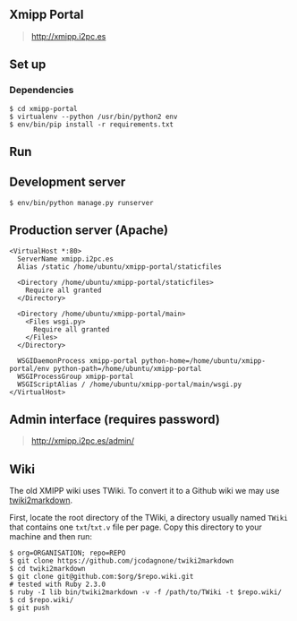 ## Xmipp Portal

> http://xmipp.i2pc.es

## Set up

### Dependencies

```
$ cd xmipp-portal
$ virtualenv --python /usr/bin/python2 env
$ env/bin/pip install -r requirements.txt
```

## Run

## Development server

```
$ env/bin/python manage.py runserver
```

## Production server (Apache)

```
<VirtualHost *:80>
  ServerName xmipp.i2pc.es
  Alias /static /home/ubuntu/xmipp-portal/staticfiles

  <Directory /home/ubuntu/xmipp-portal/staticfiles>
    Require all granted
  </Directory>

  <Directory /home/ubuntu/xmipp-portal/main>
    <Files wsgi.py>
      Require all granted
    </Files>
  </Directory>

  WSGIDaemonProcess xmipp-portal python-home=/home/ubuntu/xmipp-portal/env python-path=/home/ubuntu/xmipp-portal
  WSGIProcessGroup xmipp-portal
  WSGIScriptAlias / /home/ubuntu/xmipp-portal/main/wsgi.py
</VirtualHost>
```

## Admin interface (requires password)

> http://xmipp.i2pc.es/admin/

## Wiki

The old XMIPP wiki uses TWiki. To convert it to a Github wiki we may use [twiki2markdown](https://github.com/jcodagnone/twiki2markdown).

First, locate the root directory of the TWiki, a directory usually named `TWiki` that contains one `txt`/`txt.v` file per page. Copy this directory to your machine and then run:

```
$ org=ORGANISATION; repo=REPO
$ git clone https://github.com/jcodagnone/twiki2markdown
$ cd twiki2markdown
$ git clone git@github.com:$org/$repo.wiki.git
# tested with Ruby 2.3.0
$ ruby -I lib bin/twiki2markdown -v -f /path/to/TWiki -t $repo.wiki/
$ cd $repo.wiki/
$ git push
```
